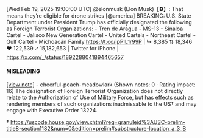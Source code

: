 [Wed Feb 19, 2025 19:00:00 UTC] @elonmusk (Elon Musk)【𝗕】: That means they’re eligible for drone strikes [@america] BREAKING: U.S. State Department under President Trump has officially designated the following as Foreign Terrorist Organizations:  - Tren de Aragua - MS-13 - Sinaloa Cartel - Jalisco New Generation Cartel - United Cartels - Northeast Cartel - Gulf Cartel - Michoacán Family https://t.co/ipPIL1r99P | ↳ 8,385 ⇅ 18,346 ♥ 122,539 🡕 15,182,653 | Twitter for iPhone | https://x.com/_/status/1892288041894465657

#### MISLEADING

[[view note]](https://x.com/i/birdwatch/n/1892312133641121940) - cheerful-peach-meadowlark (Shown notes: 0 · Rating impact: 16)
The designation of Foreign Terrorist Organization does not directly relate to the Authorization of Use of Military Force, but has effects such as rendering members of such organizations inadmissable to the US† and may engage with Executive Order 13224.


† https://uscode.house.gov/view.xhtml?req=granuleid%3AUSC-prelim-title8-section1182&num=0&edition=prelim#substructure-location_a_3_B
